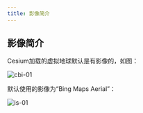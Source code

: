```yaml
---
title: 影像简介
---
```


## 影像简介

Cesium加载的虚拟地球默认是有影像的，如图：

![cbi-01](/cesium-docs/assets/img/guide/cbi-01.jpg)

默认使用的影像为“Bing Maps Aerial”：

![is-01](/cesium-docs/assets/img/guide/is-01.png)
